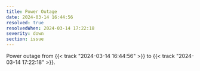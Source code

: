 ```yaml
---
title: Power Outage
date: 2024-03-14 16:44:56
resolved: true
resolvedWhen: 2024-03-14 17:22:18
severity: down
section: issue
---
```


Power outage from {{< track "2024-03-14 16:44:56" >}} to {{< track "2024-03-14 17:22:18" >}}.
